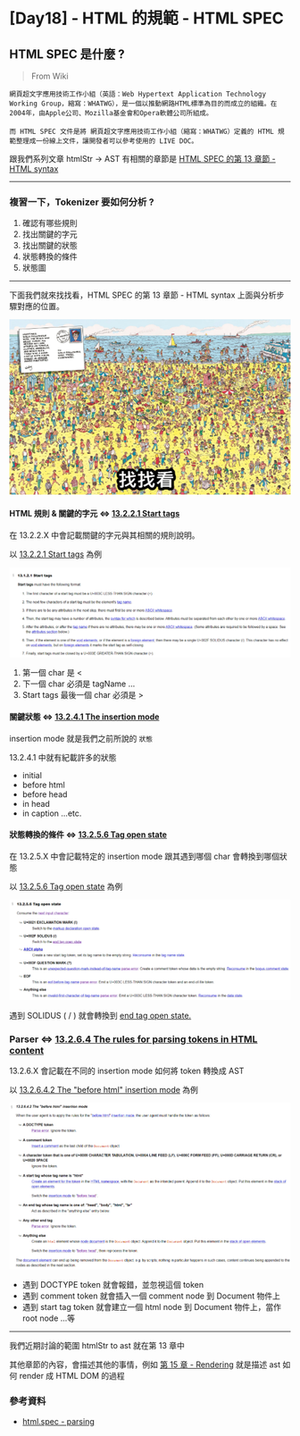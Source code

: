 # [Day18] - HTML 的規範 - HTML SPEC 

## HTML SPEC 是什麼 ?

> From Wiki
```
網頁超文字應用技術工作小組（英語：Web Hypertext Application Technology Working Group，縮寫：WHATWG），是一個以推動網路HTML標準為目的而成立的組織。在2004年，由Apple公司、Mozilla基金會和Opera軟體公司所組成。

而 HTML SPEC 文件是將 網頁超文字應用技術工作小組（縮寫：WHATWG）定義的 HTML 規範整理成一份線上文件，讓開發者可以參考使用的 LIVE DOC。
```

跟我們系列文章 htmlStr -> AST 有相關的章節是 [HTML SPEC 的第 13 章節 - HTML syntax](https://html.spec.whatwg.org/multipage/syntax.html#syntax)

---

### 複習一下，Tokenizer 要如何分析 ?

1. 確認有哪些規則
2. 找出關鍵的字元
3. 找出關鍵的狀態
4. 狀態轉換的條件
5. 狀態圖

----

下面我們就來找找看，HTML SPEC 的第 13 章節 - HTML syntax 上面與分析步驟對應的位置。

![找找看](https://raw.githubusercontent.com/andrew781026/ithome_ironman_2022/main/day-18/find.png)

#### HTML 規則 & 關鍵的字元 <=> [13.2.2.1 Start tags](https://html.spec.whatwg.org/multipage/syntax.html#start-tags)

在 13.2.2.X 中會記載關鍵的字元與其相關的規則說明。

以 [13.2.2.1 Start tags](https://html.spec.whatwg.org/multipage/syntax.html#start-tags) 為例

![start-tags](https://raw.githubusercontent.com/andrew781026/ithome_ironman_2022/main/day-18/start-tags.png)

1. 第一個 char 是 <
2. 下一個 char 必須是 tagName
...
7. Start tags 最後一個 char 必須是 >

#### 關鍵狀態 <=> [13.2.4.1 The insertion mode](https://html.spec.whatwg.org/multipage/parsing.html#the-insertion-mode)

insertion mode 就是我們之前所說的 `狀態`

13.2.4.1 中就有紀載許多的狀態

- initial
- before html
- before head
- in head
- in caption ...etc.

#### 狀態轉換的條件 <=> [13.2.5.6 Tag open state](https://html.spec.whatwg.org/multipage/parsing.html#tag-open-state)

在 13.2.5.X 中會記載特定的 insertion mode 跟其遇到哪個 char 會轉換到哪個狀態

以 [13.2.5.6 Tag open state](https://html.spec.whatwg.org/multipage/parsing.html#tag-open-state) 為例

![tag-open-state](https://raw.githubusercontent.com/andrew781026/ithome_ironman_2022/main/day-18/tag-open-state.png)

遇到 SOLIDUS ( / ) 就會轉換到 [end tag open state.](https://html.spec.whatwg.org/multipage/parsing.html#end-tag-open-state)

### Parser <=> [13.2.6.4 The rules for parsing tokens in HTML content](https://html.spec.whatwg.org/multipage/parsing.html#parsing-main-inhtml)

13.2.6.X 會記載在不同的 insertion mode 如何將 token 轉換成 AST

以 [13.2.6.4.2 The "before html" insertion mode](https://html.spec.whatwg.org/multipage/parsing.html#the-before-html-insertion-mode) 為例

![before-html-parse](https://raw.githubusercontent.com/andrew781026/ithome_ironman_2022/main/day-18/before-html-parse.png)

- 遇到 DOCTYPE token 就會報錯，並忽視這個 token
- 遇到 comment token 就會插入一個 comment node 到 Document 物件上
- 遇到 start tag token <html> 就會建立一個 html node 到 Document 物件上，當作 root node ...等

--- 

我們近期討論的範圍 htmlStr to ast 就在第 13 章中

其他章節的內容，會描述其他的事情，例如 [第 15 章 - Rendering](https://html.spec.whatwg.org/multipage/#toc-rendering) 就是描述 ast 如何 render 成 HTML DOM 的過程

### 參考資料

- [html.spec - parsing](https://html.spec.whatwg.org/multipage/parsing.html)
